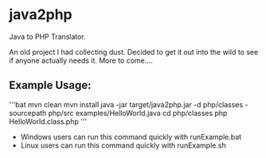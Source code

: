 java2php
========

Java to PHP Translator.

An old project I had collecting dust. Decided to get it out into the wild to see if anyone actually needs it. More to come....


Example Usage:
--------------
'''bat
      mvn clean
      mvn install
      java -jar target/java2php.jar -d php/classes -sourcepath php/src examples/HelloWorld.java
      cd php/classes
      php HelloWorld.class.php
'''

* Windows users can run this command quickly with runExample.bat
* Linux users can run this command quickly with runExample.sh


